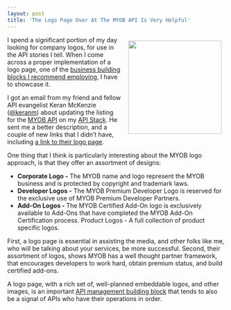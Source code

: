```yaml
---
layout: post
title: 'The Logo Page Over At The MYOB API Is Very Helpful'
---
```

<p><a href="http://developer.myob.com/"><img style="padding: 10px;" src="http://kinlane-productions.s3.amazonaws.com/api-evangelist-site/company/logos/myob-logo.png" alt="" width="215" align="right" /></a></p>
<p>I spend a significant portion of my day looking for company logos, for use in the API stories I tell. When I come across a proper implementation of a logo page, one of the <a href="http://management.apievangelist.com/building-blocks.html">business building blocks I recommend employing</a>, I have to showcase it.</p>
<p>I got an email from my friend and fellow API evangelist Keran McKenzie (<a href="https://twitter.com/keranm">@keranm</a>) about updating the listing for the <a href="http://developer.myob.com/">MYOB API</a> on my <a href="http://theapistack.com/stack.html?tag=accounting-stack">API Stack</a>. He sent me a better description, and a couple of new links that I didn&rsquo;t have, including <a href="http://developer.myob.com/program/myob-developer-logos/">a link to their logo page</a>.</p>
<p>One thing that I think is particularly interesting about the MYOB logo approach, is that they offer an assortment of designs:</p>
<ul>
<li><strong>Corporate Logo -</strong> The MYOB name and logo represent the MYOB business and is protected by copyright and trademark laws.</li>
<li><strong>Developer Logos -</strong> The MYOB Premium Developer Logo is reserved for the exclusive use of MYOB Premium Developer Partners.&nbsp;</li>
<li><strong>Add-On Logos - </strong>The MYOB Certified Add-On logo is exclusively available to Add-Ons that have completed the MYOB Add-On Certification process. Product Logos - A full collection of product specific logos.</li>
</ul>
<p>First, a logo page is essential in assisting the media, and other folks like me, who will be talking about your services, be more successful. Second, their assortment of logos, shows MYOB has a well thought partner framework, that encourages developers to work hard, obtain premium status, and build certified add-ons.</p>
<p>A logo page, with a rich set of, well-planned embeddable logos, and other images, is an important <a href="http://management.apievangelist.com/building-blocks.html">API management building block</a>&nbsp;that tends to also be a signal of APIs who have their operations in order.</p>